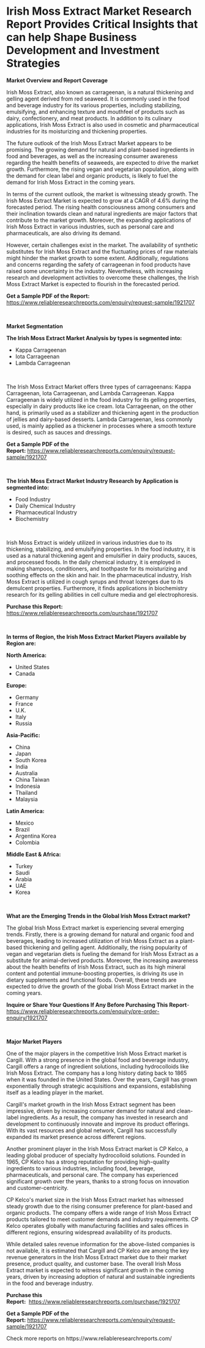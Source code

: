 <p><h1>Irish Moss Extract Market Research Report Provides Critical Insights that can help Shape Business Development and Investment Strategies</h1></p><p><strong>Market Overview and Report Coverage</strong></p>
<p><p>Irish Moss Extract, also known as carrageenan, is a natural thickening and gelling agent derived from red seaweed. It is commonly used in the food and beverage industry for its various properties, including stabilizing, emulsifying, and enhancing texture and mouthfeel of products such as dairy, confectionery, and meat products. In addition to its culinary applications, Irish Moss Extract is also used in cosmetic and pharmaceutical industries for its moisturizing and thickening properties.</p><p>The future outlook of the Irish Moss Extract Market appears to be promising. The growing demand for natural and plant-based ingredients in food and beverages, as well as the increasing consumer awareness regarding the health benefits of seaweeds, are expected to drive the market growth. Furthermore, the rising vegan and vegetarian population, along with the demand for clean label and organic products, is likely to fuel the demand for Irish Moss Extract in the coming years.</p><p>In terms of the current outlook, the market is witnessing steady growth. The Irish Moss Extract Market is expected to grow at a CAGR of 4.6% during the forecasted period. The rising health consciousness among consumers and their inclination towards clean and natural ingredients are major factors that contribute to the market growth. Moreover, the expanding applications of Irish Moss Extract in various industries, such as personal care and pharmaceuticals, are also driving its demand.</p><p>However, certain challenges exist in the market. The availability of synthetic substitutes for Irish Moss Extract and the fluctuating prices of raw materials might hinder the market growth to some extent. Additionally, regulations and concerns regarding the safety of carrageenan in food products have raised some uncertainty in the industry. Nevertheless, with increasing research and development activities to overcome these challenges, the Irish Moss Extract Market is expected to flourish in the forecasted period.</p></p>
<p><strong>Get a Sample PDF of the Report:</strong> <a href="https://www.reliableresearchreports.com/enquiry/request-sample/1921707">https://www.reliableresearchreports.com/enquiry/request-sample/1921707</a></p>
<p>&nbsp;</p>
<p><strong>Market Segmentation</strong></p>
<p><strong>The Irish Moss Extract Market Analysis by types is segmented into:</strong></p>
<p><ul><li>Kappa Carrageenan</li><li>Iota Carrageenan</li><li>Lambda Carrageenan</li></ul></p>
<p>&nbsp;</p>
<p><p>The Irish Moss Extract Market offers three types of carrageenans: Kappa Carrageenan, Iota Carrageenan, and Lambda Carrageenan. Kappa Carrageenan is widely utilized in the food industry for its gelling properties, especially in dairy products like ice cream. Iota Carrageenan, on the other hand, is primarily used as a stabilizer and thickening agent in the production of jellies and dairy-based desserts. Lambda Carrageenan, less commonly used, is mainly applied as a thickener in processes where a smooth texture is desired, such as sauces and dressings.</p></p>
<p><strong>Get a Sample PDF of the Report:</strong>&nbsp;<a href="https://www.reliableresearchreports.com/enquiry/request-sample/1921707">https://www.reliableresearchreports.com/enquiry/request-sample/1921707</a></p>
<p>&nbsp;</p>
<p><strong>The Irish Moss Extract Market Industry Research by Application is segmented into:</strong></p>
<p><ul><li>Food Industry</li><li>Daily Chemical Industry</li><li>Pharmaceutical Industry</li><li>Biochemistry</li></ul></p>
<p>&nbsp;</p>
<p><p>Irish Moss Extract is widely utilized in various industries due to its thickening, stabilizing, and emulsifying properties. In the food industry, it is used as a natural thickening agent and emulsifier in dairy products, sauces, and processed foods. In the daily chemical industry, it is employed in making shampoos, conditioners, and toothpaste for its moisturizing and soothing effects on the skin and hair. In the pharmaceutical industry, Irish Moss Extract is utilized in cough syrups and throat lozenges due to its demulcent properties. Furthermore, it finds applications in biochemistry research for its gelling abilities in cell culture media and gel electrophoresis.</p></p>
<p><strong>Purchase this Report:</strong>&nbsp; <a href="https://www.reliableresearchreports.com/purchase/1921707">https://www.reliableresearchreports.com/purchase/1921707</a></p>
<p>&nbsp;</p>
<p><strong>In terms of Region, the Irish Moss Extract Market Players available by Region are:</strong></p>
<p>
    <p> <strong> North America: </strong>
        <ul>
            <li>United States</li>
            <li>Canada</li>
        </ul>
        </p> 
    <p> <strong> Europe: </strong>
        <ul>
            <li>Germany</li>
            <li>France</li>
            <li>U.K.</li>
            <li>Italy</li>
            <li>Russia</li>
        </ul>
        </p> 
    <p> <strong> Asia-Pacific: </strong>
        <ul>
            <li>China</li>
            <li>Japan</li>
            <li>South Korea</li>
            <li>India</li>
            <li>Australia</li>
            <li>China Taiwan</li>
            <li>Indonesia</li>
            <li>Thailand</li>
            <li>Malaysia</li>
        </ul>
        </p> 
    <p> <strong> Latin America: </strong>
        <ul>
            <li>Mexico</li>
            <li>Brazil</li>
            <li>Argentina Korea</li>
            <li>Colombia</li>
        </ul>
        </p> 
    <p> <strong> Middle East & Africa: </strong>
        <ul>
            <li>Turkey</li>
            <li>Saudi</li>
            <li>Arabia</li>
            <li>UAE</li>
            <li>Korea</li>
        </ul>
    </p>
    </p>
<p>&nbsp;</p>
<p><strong>What are the Emerging Trends in the Global Irish Moss Extract market?</strong></p>
<p><p>The global Irish Moss Extract market is experiencing several emerging trends. Firstly, there is a growing demand for natural and organic food and beverages, leading to increased utilization of Irish Moss Extract as a plant-based thickening and gelling agent. Additionally, the rising popularity of vegan and vegetarian diets is fueling the demand for Irish Moss Extract as a substitute for animal-derived products. Moreover, the increasing awareness about the health benefits of Irish Moss Extract, such as its high mineral content and potential immune-boosting properties, is driving its use in dietary supplements and functional foods. Overall, these trends are expected to drive the growth of the global Irish Moss Extract market in the coming years.</p></p>
<p><strong>Inquire or Share Your Questions If Any Before Purchasing This Report</strong>- <a href="https://www.reliableresearchreports.com/enquiry/pre-order-enquiry/1921707">https://www.reliableresearchreports.com/enquiry/pre-order-enquiry/1921707</a></p>
<p>&nbsp;</p>
<p><strong>Major Market Players</strong></p>
<p><p>One of the major players in the competitive Irish Moss Extract market is Cargill. With a strong presence in the global food and beverage industry, Cargill offers a range of ingredient solutions, including hydrocolloids like Irish Moss Extract. The company has a long history dating back to 1865 when it was founded in the United States. Over the years, Cargill has grown exponentially through strategic acquisitions and expansions, establishing itself as a leading player in the market.</p><p>Cargill's market growth in the Irish Moss Extract segment has been impressive, driven by increasing consumer demand for natural and clean-label ingredients. As a result, the company has invested in research and development to continuously innovate and improve its product offerings. With its vast resources and global network, Cargill has successfully expanded its market presence across different regions.</p><p>Another prominent player in the Irish Moss Extract market is CP Kelco, a leading global producer of specialty hydrocolloid solutions. Founded in 1965, CP Kelco has a strong reputation for providing high-quality ingredients to various industries, including food, beverage, pharmaceuticals, and personal care. The company has experienced significant growth over the years, thanks to a strong focus on innovation and customer-centricity.</p><p>CP Kelco's market size in the Irish Moss Extract market has witnessed steady growth due to the rising consumer preference for plant-based and organic products. The company offers a wide range of Irish Moss Extract products tailored to meet customer demands and industry requirements. CP Kelco operates globally with manufacturing facilities and sales offices in different regions, ensuring widespread availability of its products.</p><p>While detailed sales revenue information for the above-listed companies is not available, it is estimated that Cargill and CP Kelco are among the key revenue generators in the Irish Moss Extract market due to their market presence, product quality, and customer base. The overall Irish Moss Extract market is expected to witness significant growth in the coming years, driven by increasing adoption of natural and sustainable ingredients in the food and beverage industry.</p></p>
<p><strong>Purchase this Report:</strong>&nbsp;&nbsp;<a href="https://www.reliableresearchreports.com/purchase/1921707">https://www.reliableresearchreports.com/purchase/1921707</a></p>
<p></p>
<p><strong>Get a Sample PDF of the Report:</strong>&nbsp;<a href="https://www.reliableresearchreports.com/enquiry/request-sample/1921707">https://www.reliableresearchreports.com/enquiry/request-sample/1921707</a></p>
<p>Check more reports on https://www.reliableresearchreports.com/</p>